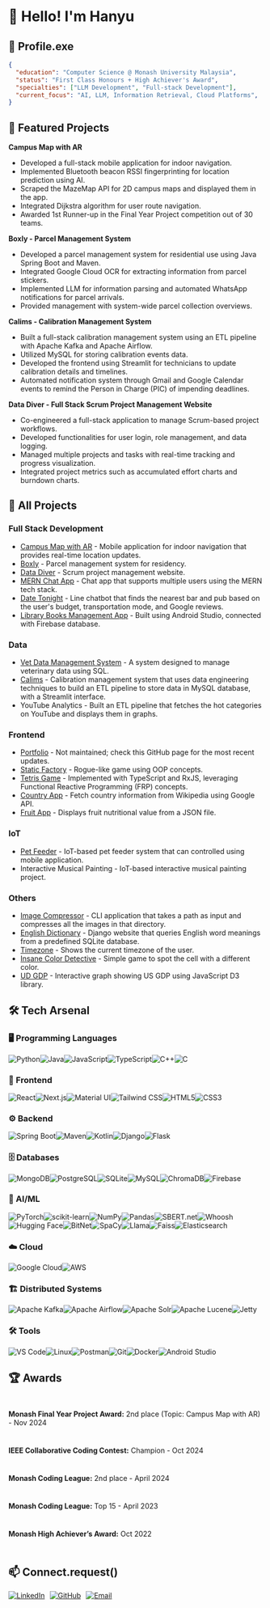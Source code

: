 # 👋 Hello! I'm Hanyu

## 🧠 Profile.exe

```json
{
  "education": "Computer Science @ Monash University Malaysia",
  "status": "First Class Honours + High Achiever's Award",
  "specialties": ["LLM Development", "Full-stack Development"],
  "current_focus": "AI, LLM, Information Retrieval, Cloud Platforms",
}
```
## 🚀 Featured Projects  

**Campus Map with AR**  
- Developed a full-stack mobile application for indoor navigation.  
- Implemented Bluetooth beacon RSSI fingerprinting for location prediction using AI.  
- Scraped the MazeMap API for 2D campus maps and displayed them in the app.  
- Integrated Dijkstra algorithm for user route navigation.  
- Awarded 1st Runner-up in the Final Year Project competition out of 30 teams.  

**Boxly - Parcel Management System**  
- Developed a parcel management system for residential use using Java Spring Boot and Maven.  
- Integrated Google Cloud OCR for extracting information from parcel stickers.  
- Implemented LLM for information parsing and automated WhatsApp notifications for parcel arrivals.  
- Provided management with system-wide parcel collection overviews.

**Calims - Calibration Management System**  
- Built a full-stack calibration management system using an ETL pipeline with Apache Kafka and Apache Airflow.  
- Utilized MySQL for storing calibration events data.  
- Developed the frontend using Streamlit for technicians to update calibration details and timelines.  
- Automated notification system through Gmail and Google Calendar events to remind the Person in Charge (PIC) of impending deadlines.

**Data Diver - Full Stack Scrum Project Management Website**  
- Co-engineered a full-stack application to manage Scrum-based project workflows.  
- Developed functionalities for user login, role management, and data logging.  
- Managed multiple projects and tasks with real-time tracking and progress visualization.  
- Integrated project metrics such as accumulated effort charts and burndown charts.

## 💼 All Projects

### Full Stack Development
- [Campus Map with AR](https://github.com/pbearc/campus-map-with-ar) - Mobile application for indoor navigation that provides real-time location updates.
- [Boxly](https://github.com/pbearc/boxly) - Parcel management system for residency.
- [Data Diver](https://github.com/pbearc/data-diver-project-management-website) - Scrum project management website.
- [MERN Chat App](https://github.com/pbearc/mern-chat-app) - Chat app that supports multiple users using the MERN tech stack.
- [Date Tonight](https://github.com/pbearc/final-pbc) - Line chatbot that finds the nearest bar and pub based on the user's budget, transportation mode, and Google reviews.
- [Library Books Management App](https://github.com/pbearc/Book-app) - Built using Android Studio, connected with Firebase database.

### Data
- [Vet Data Management System](https://github.com/pbearc/vet-dms) - A system designed to manage veterinary data using SQL.
- [Calims](https://github.com/pbearc/dlweek) - Calibration management system that uses data engineering techniques to build an ETL pipeline to store data in MySQL database, with a Streamlit interface.
- YouTube Analytics - Built an ETL pipeline that fetches the hot categories on YouTube and displays them in graphs.

### Frontend
- [Portfolio](https://pbearc.github.io/behhanyu/) - Not maintained; check this GitHub page for the most recent updates.
- [Static Factory](https://github.com/pbearc/static-factory-oop) - Rogue-like game using OOP concepts.
- [Tetris Game](https://github.com/pbearc/tetris-game-using-typescript) - Implemented with TypeScript and RxJS, leveraging Functional Reactive Programming (FRP) concepts.
- [Country App](https://github.com/pbearc/Country-App) - Fetch country information from Wikipedia using Google API.
- [Fruit App](https://github.com/pbearc/Fruit-App) - Displays fruit nutritional value from a JSON file.

### IoT
- [Pet Feeder](https://github.com/pbearc/pet-feeder-iot) - IoT-based pet feeder system that can controlled using mobile application.
- Interactive Musical Painting - IoT-based interactive musical painting project.

### Others
- [Image Compressor](https://github.com/pbearc/image-compressor) - CLI application that takes a path as input and compresses all the images in that directory.
- [English Dictionary](https://github.com/pbearc/englishdictionary) - Django website that queries English word meanings from a predefined SQLite database.
- [Timezone](https://github.com/pbearc/Timezone) - Shows the current timezone of the user.
- [Insane Color Detective](https://github.com/pbearc/Insane-Colour-Detective) - Simple game to spot the cell with a different color.
- [UD GDP](https://github.com/pbearc/US-GDP) - Interactive graph showing US GDP using JavaScript D3 library.

## 🛠️ Tech Arsenal  

### 🖥️ Programming Languages  
<div style="display: flex; flex-wrap: wrap;">
  <img src="https://img.shields.io/badge/Python-3776AB?style=for-the-badge&logo=python&logoColor=white" alt="Python" />  
  <img src="https://img.shields.io/badge/Java-007396?style=for-the-badge&logo=java&logoColor=white" alt="Java" />  
  <img src="https://img.shields.io/badge/JavaScript-F7DF1E?style=for-the-badge&logo=javascript&logoColor=black" alt="JavaScript" />  
  <img src="https://img.shields.io/badge/TypeScript-3178C6?style=for-the-badge&logo=typescript&logoColor=white" alt="TypeScript" />  
  <img src="https://img.shields.io/badge/C++-00599C?style=for-the-badge&logo=c%2B%2B&logoColor=white" alt="C++" />  
  <img src="https://img.shields.io/badge/C-A8B9CC?style=for-the-badge&logo=c&logoColor=white" alt="C" />  
</div>

### 🎨 Frontend  
<div style="display: flex; flex-wrap: wrap;">
  <img src="https://img.shields.io/badge/React-61DAFB?style=for-the-badge&logo=react&logoColor=black" alt="React" />  
  <img src="https://img.shields.io/badge/Next.js-000000?style=for-the-badge&logo=next.js&logoColor=white" alt="Next.js" />  
  <img src="https://img.shields.io/badge/Material%20UI-007FFF?style=for-the-badge&logo=mui&logoColor=white" alt="Material UI" />  
  <img src="https://img.shields.io/badge/Tailwind%20CSS-38B2AC?style=for-the-badge&logo=tailwind-css&logoColor=white" alt="Tailwind CSS" />  
  <img src="https://img.shields.io/badge/HTML5-E34F26?style=for-the-badge&logo=html5&logoColor=white" alt="HTML5" />  
  <img src="https://img.shields.io/badge/CSS3-1572B6?style=for-the-badge&logo=css3&logoColor=white" alt="CSS3" />  
</div>

### ⚙️ Backend  
<div style="display: flex; flex-wrap: wrap;">
  <img src="https://img.shields.io/badge/Spring%20Boot-6DB33F?style=for-the-badge&logo=spring-boot&logoColor=white" alt="Spring Boot" />  
  <img src="https://img.shields.io/badge/Maven-C71A36?style=for-the-badge&logo=apache-maven&logoColor=white" alt="Maven" />  
  <img src="https://img.shields.io/badge/Kotlin-0095D5?style=for-the-badge&logo=kotlin&logoColor=white" alt="Kotlin" />  
  <img src="https://img.shields.io/badge/Django-092E20?style=for-the-badge&logo=django&logoColor=white" alt="Django" />  
  <img src="https://img.shields.io/badge/Flask-000000?style=for-the-badge&logo=flask&logoColor=white" alt="Flask" />  
</div>

### 🗄️ Databases  
<div style="display: flex; flex-wrap: wrap;">
  <img src="https://img.shields.io/badge/MongoDB-47A248?style=for-the-badge&logo=mongodb&logoColor=white" alt="MongoDB" />  
  <img src="https://img.shields.io/badge/PostgreSQL-336791?style=for-the-badge&logo=postgresql&logoColor=white" alt="PostgreSQL" />  
  <img src="https://img.shields.io/badge/SQLite-003B57?style=for-the-badge&logo=sqlite&logoColor=white" alt="SQLite" />  
  <img src="https://img.shields.io/badge/MySQL-4479A1?style=for-the-badge&logo=mysql&logoColor=white" alt="MySQL" />  
  <img src="https://img.shields.io/badge/ChromaDB-FF9900?style=for-the-badge&logo=amazon-dynamodb&logoColor=white" alt="ChromaDB" />  
  <img src="https://img.shields.io/badge/Firebase-FFCA28?style=for-the-badge&logo=firebase&logoColor=white" alt="Firebase" />  
</div>

### 🤖 AI/ML  
<div style="display: flex; flex-wrap: wrap;"> <img src="https://img.shields.io/badge/PyTorch-EE4C2C?style=for-the-badge&logo=pytorch&logoColor=white" alt="PyTorch" /> <img src="https://img.shields.io/badge/scikit--learn-F7931E?style=for-the-badge&logo=scikit-learn&logoColor=black" alt="scikit-learn" /> <img src="https://img.shields.io/badge/NumPy-013243?style=for-the-badge&logo=numpy&logoColor=white" alt="NumPy" /> <img src="https://img.shields.io/badge/Pandas-150458?style=for-the-badge&logo=pandas&logoColor=white" alt="Pandas" /> <img src="https://img.shields.io/badge/SBERT.net-0088CC?style=for-the-badge&logo=semantic-web&logoColor=white" alt="SBERT.net" /> <img src="https://img.shields.io/badge/Whoosh-FFA500?style=for-the-badge&logo=apache&logoColor=white" alt="Whoosh" /> <img src="https://img.shields.io/badge/Hugging%20Face-FFCC00?style=for-the-badge&logo=huggingface&logoColor=black" alt="Hugging Face" /> <img src="https://img.shields.io/badge/BitNet-0066FF?style=for-the-badge&logo=deep-learning&logoColor=white" alt="BitNet" /> <img src="https://img.shields.io/badge/SpaCy-09A3D5?style=for-the-badge&logo=spacy&logoColor=white" alt="SpaCy" /> <img src="https://img.shields.io/badge/Llama-FF3366?style=for-the-badge&logo=llama&logoColor=white" alt="Llama" /> <img src="https://img.shields.io/badge/Faiss-2C6B95?style=for-the-badge&logo=faiss&logoColor=white" alt="Faiss" /> <img src="https://img.shields.io/badge/Elasticsearch-005571?style=for-the-badge&logo=elasticsearch&logoColor=white" alt="Elasticsearch" /> </div>

### ☁️ Cloud  
<div style="display: flex; flex-wrap: wrap;">
  <img src="https://img.shields.io/badge/Google%20Cloud-4285F4?style=for-the-badge&logo=google-cloud&logoColor=white" alt="Google Cloud" />  
  <img src="https://img.shields.io/badge/Amazon%20AWS-232F3E?style=for-the-badge&logo=amazon-aws&logoColor=white" alt="AWS" />  
</div>

### 🏗️ Distributed Systems  
<div style="display: flex; flex-wrap: wrap;">
  <img src="https://img.shields.io/badge/Apache%20Kafka-231F20?style=for-the-badge&logo=apache-kafka&logoColor=white" alt="Apache Kafka" />  
  <img src="https://img.shields.io/badge/Apache%20Airflow-0177B7?style=for-the-badge&logo=apache-airflow&logoColor=white" alt="Apache Airflow" />  
  <img src="https://img.shields.io/badge/Apache%20Solr-FF9900?style=for-the-badge&logo=apache-solr&logoColor=white" alt="Apache Solr" />  
  <img src="https://img.shields.io/badge/Apache%20Lucene-CC6600?style=for-the-badge&logo=apache-lucene&logoColor=white" alt="Apache Lucene" />  
  <img src="https://img.shields.io/badge/Jetty-3F3F3F?style=for-the-badge&logo=jetty&logoColor=white" alt="Jetty" />  
</div>

### 🛠️ Tools  
<div style="display: flex; flex-wrap: wrap;"> <img src="https://img.shields.io/badge/VS%20Code-007ACC?style=for-the-badge&logo=visual-studio-code&logoColor=white" alt="VS Code" /> <img src="https://img.shields.io/badge/Linux-FCC624?style=for-the-badge&logo=linux&logoColor=black" alt="Linux" /> <img src="https://img.shields.io/badge/Postman-FF6C37?style=for-the-badge&logo=postman&logoColor=white" alt="Postman" /> <img src="https://img.shields.io/badge/Git-F05032?style=for-the-badge&logo=git&logoColor=white" alt="Git" /> <img src="https://img.shields.io/badge/Docker-2496ED?style=for-the-badge&logo=docker&logoColor=white" alt="Docker" /> <img src="https://img.shields.io/badge/Android%20Studio-3DDC84?style=for-the-badge&logo=android&logoColor=white" alt="Android Studio" /> </div>

## 🏆 Awards

<div style="display: flex; flex-direction: column; gap: 10px; padding: 10px 0;">
    <p><strong>Monash Final Year Project Award:</strong> 2nd place (Topic: Campus Map with AR) - Nov 2024</p>
    <p><strong>IEEE Collaborative Coding Contest:</strong> Champion - Oct 2024</p>
    <p><strong>Monash Coding League:</strong> 2nd place - April 2024</p>
    <p><strong>Monash Coding League:</strong> Top 15 - April 2023</p>
    <p><strong>Monash High Achiever’s Award:</strong> Oct 2022</p>
</div>

## 📫 Connect.request()  

<div style="display: flex; gap: 10px;">
    <a href="https://www.linkedin.com/in/hanyu-beh-188971223/">
        <img src="https://img.shields.io/badge/LinkedIn-0077B5?style=for-the-badge&logo=linkedin&logoColor=white" alt="LinkedIn" />
    </a>  
    <a href="https://github.com/pbearc">
        <img src="https://img.shields.io/badge/GitHub-181717?style=for-the-badge&logo=github&logoColor=white" alt="GitHub" />
    </a>  
    <a href="mailto:bhanyu3006@gmail.com">
        <img src="https://img.shields.io/badge/Email-D14836?style=for-the-badge&logo=gmail&logoColor=white" alt="Email" />
    </a>  
</div>



